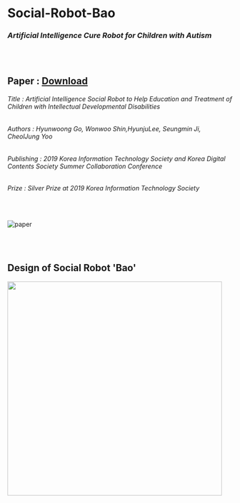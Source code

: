 # Social-Robot-Bao
### *Artificial Intelligence Cure Robot for Children with Autism*

<br>
<br>


## Paper : [Download](https://github.com/gusdnd852/Social-Robot-Bao/raw/master/Artificial%20Intelligence%20Social%20Robot%20to%20Help%20Education.hwp)

###### *Title : Artificial Intelligence Social Robot to Help Education and Treatment of Children with Intellectual Developmental Disabilities* 

###### *Authors : Hyunwoong Go, Wonwoo Shin,HyunjuLee, Seungmin Ji, CheolJung Yoo*

###### *Publishing : 2019 Korea Information Technology Society and Korea Digital Contents Society Summer Collaboration Conference*

###### *Prize : Silver Prize at 2019 Korea Information Technology Society*
<br>

![paper](https://user-images.githubusercontent.com/38183241/58642180-bf73fb80-8337-11e9-8e07-b49cd770f6dc.jpg)



<br>
<br>

## Design of Social Robot 'Bao'

<img src=https://user-images.githubusercontent.com/38183241/54085277-b64e4080-437f-11e9-989c-736c1881b152.png width=480></img>
